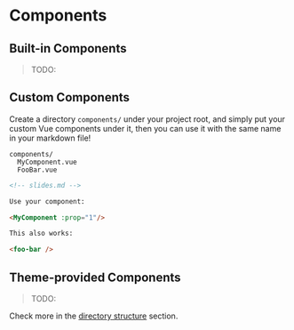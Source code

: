 # Components

## Built-in Components

> TODO:

<Tweet :id="20" />

## Custom Components

Create a directory `components/` under your project root, and simply put your custom Vue components under it, then you can use it with the same name in your markdown file!

```
components/
  MyComponent.vue
  FooBar.vue
```

```md
<!-- slides.md -->

Use your component: 

<MyComponent :prop="1"/>

This also works:

<foo-bar />
```

## Theme-provided Components

> TODO:

Check more in the [directory structure](/custom/dir-structure) section.
